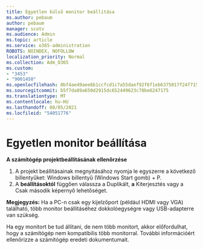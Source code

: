 ```yaml
---
title: Egyetlen külső monitor beállítása
ms.author: pebaum
author: pebaum
manager: scotv
ms.audience: Admin
ms.topic: article
ms.service: o365-administration
ROBOTS: NOINDEX, NOFOLLOW
localization_priority: Normal
ms.collection: Adm_O365
ms.custom:
- "3453"
- "9001450"
ms.openlocfilehash: 0bf4ae49aee6b1ccfcd1c7a55daef92f6f1eb6375017f24f715264235460c3ef
ms.sourcegitcommit: b5f7da89a650d2915dc652449623c78be6247175
ms.translationtype: MT
ms.contentlocale: hu-HU
ms.lasthandoff: 08/05/2021
ms.locfileid: "54051776"
---
```

# <a name="set-up-one-monitor"></a>Egyetlen monitor beállítása

**A számítógép projektbeállításának ellenőrzése**

1. A projekt beállításainak megnyitásához nyomja le egyszerre a következő billentyűket: Windows billentyű (Windows Start gomb) + P.
2. A **beállításoktól** függően válassza a Duplikált, **a** Kiterjesztés vagy a Csak második képernyő lehetőséget.

**Megjegyzés:** Ha a PC-n csak egy kijelzőport (például HDMI vagy VGA) található, több monitor beállításéhez dokkolóegységre vagy USB-adapterre van szükség.

Ha egy monitort be tud állítani, de nem több monitort, akkor előfordulhat, hogy a számítógép nem kompatibilis több monitorral. További információért ellenőrizze a számítógép eredeti dokumentumait.